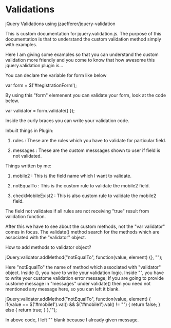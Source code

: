 Validations
===========

jQuery Validations using jzaefferer/jquery-validation

This is custom documentation for jquery.validation.js.
The purpose of this documentation is that to understand the custom validation method simply with examples.

Here I am giving some examples so that you can understand the custom validation more friendly and you come to know that how awesome this jquery.validation plugin is...

You can declare the variable for form like below

var form = $('#registrationForm');

By using this "form" elemenent you can validate your form, look at the code below.

var validator = form.validate({ });

Inside the curly braces you can write your validation code.

Inbuilt things in Plugin:

1) rules : These are the rules which you have to validate for particular field.

2) messages : These are the custom messsages shown to user if field is not validated.

Things written by me:

1) mobile2 : This is the field name which I want to validate.

2) notEqualTo : This is the custom rule to validate the mobile2 field.

3) checkMobileExist2 : This is also custom rule to validate the mobile2 field.

The field not validates if all rules are not receiving "true" result from validation function.

After this we have to see about the custom methods, not the "var validator" comes in focus.
The validate() method search for the methods which are associated with the "validator" object.

How to add methods to validator object?

jQuery.validator.addMethod("notEqualTo", function(value, element) {}, "");

Here "notEqualTo" the name of method which associated with "validator" object.
Inside {}, you have to write your validation logic.
Inside "", you have to write your custome validation error message; If you are going to provide custome message in "messages" under validate() then you need not mentioned any message here, so you can left it blank.

jQuery.validator.addMethod("notEqualTo", function(value, element)
{
       if(value == $('#mobile1').val() && $('#mobile1').val() != "")
       {
              return false; 
       }
       else
       {
              return true; 
       }
},"");
       
In above code, I left "" blank because I already given message.
